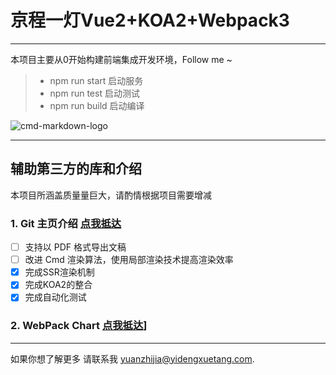 # 京程一灯Vue2+KOA2+Webpack3

------

本项目主要从0开始构建前端集成开发环境，Follow me ~

> * npm run start   启动服务
> * npm run test    启动测试
> * npm run build   启动编译

![cmd-markdown-logo](https://wiki.jenkins.io/download/attachments/78676506/docker-jenkins.png)

------

## 辅助第三方的库和介绍

本项目所涵盖质量量巨大，请酌情根据项目需要增减

### 1. Git 主页介绍 [点我抵达](https://alexkuz.github.io/webpack-chart/)

- [ ] 支持以 PDF 格式导出文稿
- [ ] 改进 Cmd 渲染算法，使用局部渲染技术提高渲染效率
- [x] 完成SSR渲染机制
- [x] 完成KOA2的整合
- [x] 完成自动化测试

### 2. WebPack Chart [点我抵达](https://alexkuz.github.io/webpack-chart/)]

------

如果你想了解更多 请联系我 yuanzhijia@yidengxuetang.com.